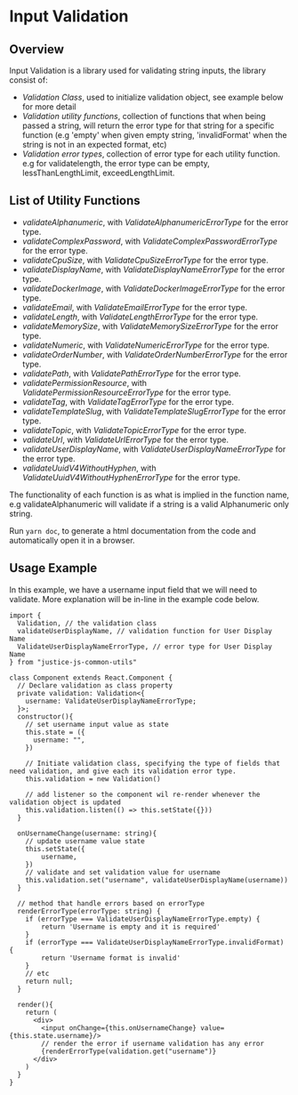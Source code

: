 # Input Validation

## Overview

Input Validation is a library used for validating string inputs, the library consist of:
- _Validation Class_, used to initialize validation object, see example below for more detail
- _Validation utility functions_, collection of functions that when being passed a string, will return the error type for that string for a specific function (e.g 'empty' when given empty string, 'invalidFormat' when the string is not in an expected format, etc)
- _Validation error types_, collection of error type for each utility function. e.g for validatelength, the error type can be empty, lessThanLengthLimit, exceedLengthLimit.

## List of Utility Functions
- _validateAlphanumeric_, with _ValidateAlphanumericErrorType_ for the error type.
- _validateComplexPassword_, with _ValidateComplexPasswordErrorType_ for the error type.
- _validateCpuSize_, with _ValidateCpuSizeErrorType_ for the error type.
- _validateDisplayName_, with _ValidateDisplayNameErrorType_ for the error type.
- _validateDockerImage_, with _ValidateDockerImageErrorType_ for the error type.
- _validateEmail_, with _ValidateEmailErrorType_ for the error type.
- _validateLength_, with _ValidateLengthErrorType_ for the error type.
- _validateMemorySize_, with _ValidateMemorySizeErrorType_ for the error type.
- _validateNumeric_, with _ValidateNumericErrorType_ for the error type.
- _validateOrderNumber_, with _ValidateOrderNumberErrorType_ for the error type.
- _validatePath_, with _ValidatePathErrorType_ for the error type.
- _validatePermissionResource_, with _ValidatePermissionResourceErrorType_ for the error type.
- _validateTag_, with _ValidateTagErrorType_ for the error type.
- _validateTemplateSlug_, with _ValidateTemplateSlugErrorType_ for the error type.
- _validateTopic_, with _ValidateTopicErrorType_ for the error type.
- _validateUrl_, with _ValidateUrlErrorType_ for the error type.
- _validateUserDisplayName_, with _ValidateUserDisplayNameErrorType_ for the error type.
- _validateUuidV4WithoutHyphen_, with _ValidateUuidV4WithoutHyphenErrorType_ for the error type.

The functionality of each function is as what is implied in the function name, e.g validateAlphanumeric will validate if a string is a valid Alphanumeric only string.

Run `yarn doc`, to generate a html documentation from the code and automatically open it in a browser.

## Usage Example
In this example, we have a username input field that we will need to validate. More explanation will be in-line in the example code below.
```
import { 
  Validation, // the validation class
  validateUserDisplayName, // validation function for User Display Name
  ValidateUserDisplayNameErrorType, // error type for User Display Name
} from "justice-js-common-utils"

class Component extends React.Component {
  // Declare validation as class property 
  private validation: Validation<{
    username: ValidateUserDisplayNameErrorType;
  }>;
  constructor(){
    // set username input value as state
    this.state = ({ 
      username: "",
    })

    // Initiate validation class, specifying the type of fields that need validation, and give each its validation error type.
    this.validation = new Validation()
    
    // add listener so the component wil re-render whenever the validation object is updated
    this.validation.listen(() => this.setState({}))
  }
  
  onUsernameChange(username: string){
    // update username value state
    this.setState({
        username,    
    })
    // validate and set validation value for username
    this.validation.set("username", validateUserDisplayName(username))
  }

  // method that handle errors based on errorType
  renderErrorType(errorType: string) {
    if (errorType === ValidateUserDisplayNameErrorType.empty) {
        return 'Username is empty and it is required'
    }
    if (errorType === ValidateUserDisplayNameErrorType.invalidFormat) {
        return 'Username format is invalid'
    }
    // etc
    return null;
  }
  
  render(){
    return (
      <div>
        <input onChange={this.onUsernameChange} value={this.state.username}/>
        // render the error if username validation has any error
        {renderErrorType(validation.get("username")}
      </div>
    )
  }
}
```

